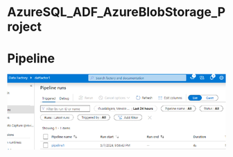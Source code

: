 # AzureSQL_ADF_AzureBlobStorage_Project

# Pipeline
![alt text](https://github.com/DataNaija/AzureSQL_ADF_AzureBlobStorage_Project/blob/main/adf1.png)
